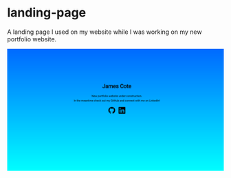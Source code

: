# landing-page

A landing page I used on my website while I was working on my new portfolio website.

![Screenshot](screenshot.png "App Screenshot")
